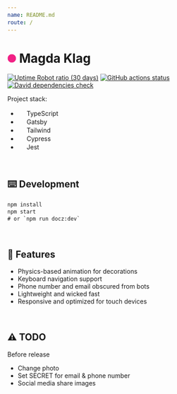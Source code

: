 ```yaml
---
name: README.md
route: /
---
```


# <img src="https://github.com/Tymek/klg/blob/master/src/images/icon.png" width=20 height=20/> Magda Klag

[![Uptime Robot ratio (30 days)](https://img.shields.io/uptimerobot/ratio/m786769186-976d1c00d57fc91b71fc6829?logo=Vercel&labelColor=111)](https://magdaklag.pl)
[![GitHub actions status](https://github.com/Tymek/klg/workflows/tests/badge.svg)](https://github.com/Tymek/klg/actions)
[![David dependencies check](https://img.shields.io/david/Tymek/klg?logo=RenovateBot)](https://github.com/Tymek/klg/blob/readme-update/package.json)

Project stack:
  - <img src="https://simpleicons.org/icons/typescript.svg" width=16 height=16/> TypeScript
  - <img src="https://simpleicons.org/icons/gatsby.svg" width=16 height=16/> Gatsby
  - <img src="https://simpleicons.org/icons/tailwindcss.svg" width=16 height=16/> Tailwind
  - <img src="https://simpleicons.org/icons/cypress.svg" width=16 height=16/> Cypress
  - <img src="https://simpleicons.org/icons/jest.svg" width=16 height=16/> Jest
<br/>

## ⌨️ Development

```shell
npm install
npm start
# or `npm run docz:dev`
```
<br/>

## 🍒 Features
  - Physics-based animation for decorations
  - Keyboard navigation support
  - Phone number and email obscured from bots
  - Lightweight and wicked fast
  - Responsive and optimized for touch devices
<br/>

## ⚠️ TODO
Before release
  - Change photo
  - Set SECRET for email & phone number
  - Social media share images
<br/>
